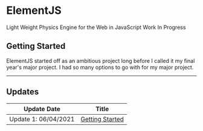# ElementJS
Light Weight Physics Engine for the Web in JavaScript
Work In Progress

## Getting Started
ElementJS started off as an ambitious project long before I called it my final year's major project. I had so many options to go with for my major project.   
___
## Updates 
<!-- To center the table - start -->

|         Update Date       |                       Title                  |
| --------------------------|:--------------------------------------------:|
| Update 1: 06/04/2021      | [Getting Started](logs/update1.md)           |


